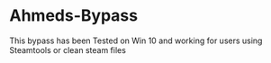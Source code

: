 # Ahmeds-Bypass
This bypass has been Tested on Win 10 and working for users using Steamtools or clean steam files 
